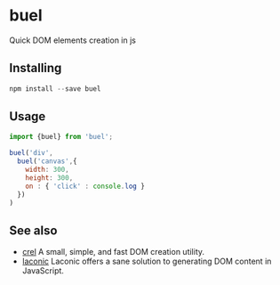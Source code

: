 # buel

Quick DOM elements creation in js


## Installing

```js
npm install --save buel
````

## Usage

```js
import {buel} from 'buel';

buel('div',
  buel('canvas',{
    width: 300,
    height: 300,
    on : { 'click' : console.log }
  })
)

```

## See also

- [crel](https://github.com/KoryNunn/crel) A small, simple, and fast DOM creation utility. 
- [laconic](https://github.com/joestelmach/laconic) Laconic offers a sane solution to generating DOM content in JavaScript.


